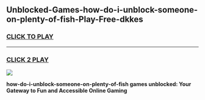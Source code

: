
## Unblocked-Games-how-do-i-unblock-someone-on-plenty-of-fish-Play-Free-dkkes
<h3>
<a href="https://premium76.site?title=how-do-i-unblock-someone-on-plenty-of-fish&ref=21A">CLICK TO PLAY</a></h3>
<hr>

<h3>
<a href="https://premium76.site?title=how-do-i-unblock-someone-on-plenty-of-fish&ref=21A">CLICK 2 PLAY</a>
  
</h3>

<a href="https://premium76.site?title=how-do-i-unblock-someone-on-plenty-of-fish&ref=21A"><img src="https://clearcache.store/games.png"></a>


**how-do-i-unblock-someone-on-plenty-of-fish games unblocked: Your Gateway to Fun and Accessible Online Gaming**
